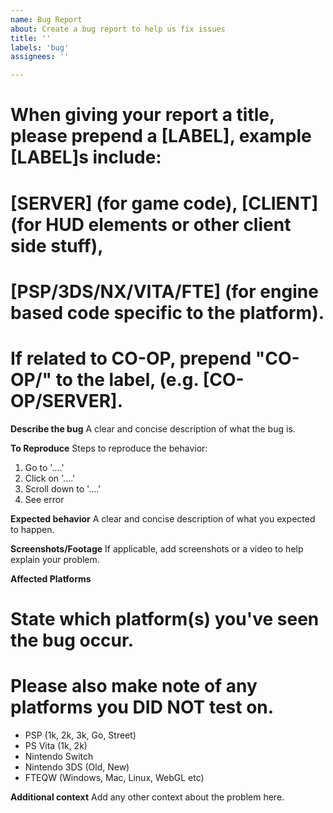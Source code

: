 ```yaml
---
name: Bug Report
about: Create a bug report to help us fix issues
title: ''
labels: 'bug'
assignees: ''

---
```


# When giving your report a title, please prepend a [LABEL], example [LABEL]s include:
# [SERVER] (for game code), [CLIENT] (for HUD elements or other client side stuff),
# [PSP/3DS/NX/VITA/FTE] (for engine based code specific to the platform).
# If related to CO-OP, prepend "CO-OP/" to the label, (e.g. [CO-OP/SERVER].
**Describe the bug**
A clear and concise description of what the bug is.

**To Reproduce**
Steps to reproduce the behavior:
1. Go to '....'
2. Click on '....'
3. Scroll down to '....'
4. See error

**Expected behavior**
A clear and concise description of what you expected to happen.

**Screenshots/Footage**
If applicable, add screenshots or a video to help explain your problem.

**Affected Platforms**

# State which platform(s) you've seen the bug occur.
# Please also make note of any platforms you DID NOT test on.

- PSP (1k, 2k, 3k, Go, Street)
- PS Vita (1k, 2k)
- Nintendo Switch
- Nintendo 3DS (Old, New)
- FTEQW (Windows, Mac, Linux, WebGL etc)

**Additional context**
Add any other context about the problem here.
